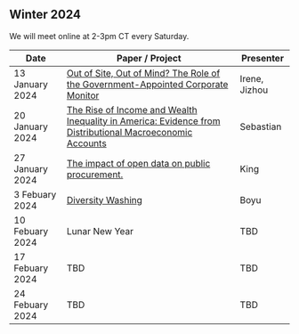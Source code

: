 ## Winter 2024

We will meet online at 2-3pm CT every Saturday.

|Date | Paper / Project | Presenter|
|-|-|-|
|13 January 2024 |[Out of Site, Out of Mind? The Role of the Government-Appointed Corporate Monitor](https://onlinelibrary.wiley.com/doi/10.1111/1475-679X.12502) | Irene, Jizhou |
|20 January 2024 |[The Rise of Income and Wealth Inequality in America: Evidence from Distributional Macroeconomic Accounts](https://www.aeaweb.org/articles?id=10.1257/jep.34.4.3)  | Sebastian|
|27 January 2024 | [The impact of open data on public procurement.](https://onlinelibrary.wiley.com/doi/full/10.1111/1475-679X.12479)  | King |
|3 Febuary 2024 | [Diversity Washing](https://papers.ssrn.com/sol3/papers.cfm?abstract_id=4298626) | Boyu |
|10 Febuary 2024 |Lunar New Year| TBD|
|17 Febuary 2024 |TBD|TBD|
|24 Febuary 2024 |TBD|TBD|
